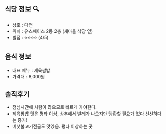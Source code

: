 ## 식당 정보 :mag:
- 상호 : 다연
- 위치 : 유스페이스 2동 2층 (새마을 식당 옆) 
- 별점 : :star::star::star::star: (4/5)

## 음식 정보

- 대표 메뉴 : 제육쌈밥
- 가격대 : 8,000원

## 솔직후기
- 점심시간에 사람이 많으므로 빠르게 가야한다. 
- 제육쌈밥 맛은 평타 이상, 상추에서 벌레가 나오지만 당황할 필요가 없다 신선하다는 증거! 
- 버섯불고기전골도 맛있음. 평타 이상하는 곳 
